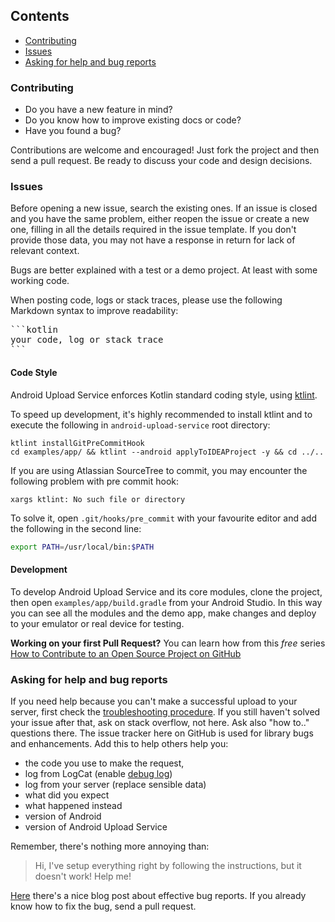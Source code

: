 ## Contents
* [Contributing](#contribute)
* [Issues](#issues)
* [Asking for help and bug reports](#help)

### <a name="contribute"></a> Contributing
* Do you have a new feature in mind?
* Do you know how to improve existing docs or code?
* Have you found a bug?

Contributions are welcome and encouraged! Just fork the project and then send a pull request. Be ready to discuss your code and design decisions.

### <a name="issues"></a> Issues
Before opening a new issue, search the existing ones. If an issue is closed and you have the same problem, either reopen the issue or create a new one, filling in all the details required in the issue template. If you don't provide those data, you may not have a response in return for lack of relevant context.

Bugs are better explained with a test or a demo project. At least with some working code.

When posting code, logs or stack traces, please use the following Markdown syntax to improve readability:
<pre>
```kotlin
your code, log or stack trace
```
</pre>


#### Code Style
Android Upload Service enforces Kotlin standard coding style, using [ktlint](https://ktlint.github.io/).

To speed up development, it's highly recommended to install ktlint and to execute the following in `android-upload-service` root directory:

```
ktlint installGitPreCommitHook
cd examples/app/ && ktlint --android applyToIDEAProject -y && cd ../..
```
If you are using Atlassian SourceTree to commit, you may encounter the following problem with pre commit hook:

```
xargs ktlint: No such file or directory
```

To solve it, open `.git/hooks/pre_commit` with your favourite editor and add the following in the second line:

```bash
export PATH=/usr/local/bin:$PATH
```

#### Development
To develop Android Upload Service and its core modules, clone the project, then open `examples/app/build.gradle` from your Android Studio. In this way you can see all the modules and the demo app, make changes and deploy to your emulator or real device for testing.

**Working on your first Pull Request?** You can learn how from this *free* series [How to Contribute to an Open Source Project on GitHub](https://egghead.io/series/how-to-contribute-to-an-open-source-project-on-github)

### <a name="help"></a> Asking for help and bug reports
If you need help because you can't make a successful upload to your server, first check the [troubleshooting procedure](https://github.com/gotev/android-upload-service/wiki/Troubleshooting-Procedure). If you still haven't solved your issue after that, ask on stack overflow, not here. Ask also "how to.." questions there. The issue tracker here on GitHub is used for library bugs and enhancements. Add this to help others help you:
* the code you use to make the request, 
* log from LogCat (enable [debug log](https://github.com/gotev/android-upload-service/wiki/Recipes#logging-))
* log from your server (replace sensible data)
* what did you expect
* what happened instead
* version of Android
* version of Android Upload Service

Remember, there's nothing more annoying than:
> Hi, I've setup everything right by following the instructions, but it doesn't work! Help me!

[Here](http://coenjacobs.me/2013/12/06/effective-bug-reports-on-github/) there's a nice blog post about effective bug reports.
If you already know how to fix the bug, send a pull request.
